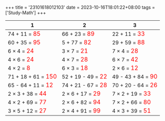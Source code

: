 +++ 
title = '23101618012103' 
date = 2023-10-16T18:01:22+08:00 
tags = ['Study-Math'] 
+++ 

1 | 2 | 3 
-- | -- | -- 
74 + 11 = <font color=red size=4>85</font> | 66 + 23 = <font color=red size=4>89</font> | 22 + 11 = <font color=red size=4>33</font> 
60 + 35 = <font color=red size=4>95</font> | 5 + 77 = <font color=red size=4>82</font> | 29 + 59 = <font color=red size=4>88</font> 
6 × 4 = <font color=red size=4>24</font> | 3 × 7 = <font color=red size=4>21</font> | 7 × 4 = <font color=red size=4>28</font> 
4 × 6 = <font color=red size=4>24</font> | 4 × 7 = <font color=red size=4>28</font> | 6 × 7 = <font color=red size=4>42</font> 
4 × 2 = <font color=red size=4>8</font> | 6 × 3 = <font color=red size=4>18</font> | 2 × 6 = <font color=red size=4>12</font> 
71 + 18 + 61 = <font color=red size=4>150</font> | 52 + 19 - 49 = <font color=red size=4>22</font> | 49 - 43 + 84 = <font color=red size=4>90</font> 
65 - 64 + 11 = <font color=red size=4>12</font> | 74 + 21 - 67 = <font color=red size=4>28</font> | 70 + 20 - 64 = <font color=red size=4>26</font> 
2 × 3 + 38 = <font color=red size=4>44</font> | 2 × 6 + 17 = <font color=red size=4>29</font> | 7 × 2 + 19 = <font color=red size=4>33</font> 
4 × 2 + 69 = <font color=red size=4>77</font> | 2 × 6 + 82 = <font color=red size=4>94</font> | 7 × 2 + 66 = <font color=red size=4>80</font> 
3 × 5 + 12 = <font color=red size=4>27</font> | 2 × 4 + 91 = <font color=red size=4>99</font> | 4 × 3 + 39 = <font color=red size=4>51</font> 

